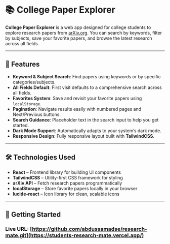 # 📚 College Paper Explorer

**College Paper Explorer** is a web app designed for college students to explore research papers from [arXiv.org](https://arxiv.org).
You can search by keywords, filter by subjects, save your favorite papers, and browse the latest research across all fields.

---

## 🌟 Features

- **Keyword & Subject Search**: Find papers using keywords or by specific categories/subjects.
- **All Fields Default**: First visit defaults to a comprehensive search across all fields.
- **Favorites System**: Save and revisit your favorite papers using `localStorage`.
- **Pagination**: Navigate results easily with numbered pages and Next/Previous buttons.
- **Search Guidance**: Placeholder text in the search input to help you get started.
- **Dark Mode Support**: Automatically adapts to your system’s dark mode.
- **Responsive Design**: Fully responsive layout built with **TailwindCSS**.

---

## 🛠 Technologies Used

- **React** – Frontend library for building UI components
- **TailwindCSS** – Utility-first CSS framework for styling
- **arXiv API** – Fetch research papers programmatically
- **localStorage** – Store favorite papers locally in your browser
- **lucide-react** – Icon library for clean, scalable icons

---

## 🚀 Getting Started

### Live URL: [https://github.com/abdussamadse/research-mate.git](https://students-research-mate.vercel.app/)
